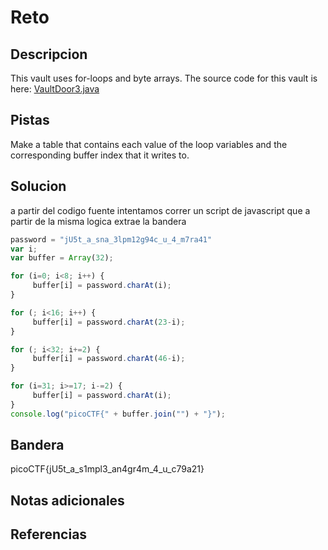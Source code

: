 # Reto


## Descripcion
This vault uses for-loops and byte arrays. The source code for this vault is here: [VaultDoor3.java](https://jupiter.challenges.picoctf.org/static/a4018cec1446761cb2e8cce05db925fa/VaultDoor3.java)
## Pistas
Make a table that contains each value of the loop variables and the corresponding buffer index that it writes to.

## Solucion
a partir del codigo fuente intentamos correr un script de javascript que a partir de la misma logica extrae la bandera
```javascript
password = "jU5t_a_sna_3lpm12g94c_u_4_m7ra41"
var i;
var buffer = Array(32);

for (i=0; i<8; i++) {
     buffer[i] = password.charAt(i);
}

for (; i<16; i++) {
     buffer[i] = password.charAt(23-i);
}

for (; i<32; i+=2) {
     buffer[i] = password.charAt(46-i);
}

for (i=31; i>=17; i-=2) {
     buffer[i] = password.charAt(i);
}
console.log("picoCTF{" + buffer.join("") + "}");
```
## Bandera
picoCTF{jU5t_a_s1mpl3_an4gr4m_4_u_c79a21}
## Notas adicionales


## Referencias
